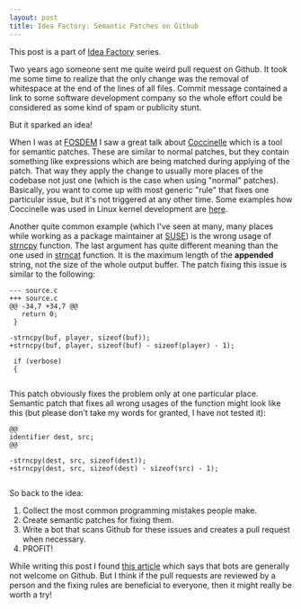 ```yaml
---
layout: post
title: Idea Factory: Semantic Patches on Github
---
```


This post is a part of [Idea Factory](/2013/02/idea-factory/) series.

Two years ago someone sent me quite weird pull request on Github. It took me some time
to realize that the only change was the removal of whitespace at the end of the lines
of all files. Commit message contained a link to some software development company so
the whole effort could be considered as some kind of spam or publicity stunt.

But it sparked an idea!

When I was at [FOSDEM](http://fosdem.org/) I saw a great talk about
[Coccinelle](http://coccinelle.lip6.fr/) which is a tool for semantic patches. These are
similar to normal patches, but they contain something like expressions which are being matched
during applying of the patch. That way they apply the change to usually more places of the
codebase not just one (which is the case when using "normal" patches).
Basically, you want to come up with most generic "rule" that fixes one particular issue,
but it's not triggered at any other time. Some examples how Coccinelle was used in Linux
kernel development are [here](http://coccinelle.lip6.fr/impact_linux.php).

Another quite common example (which I've seen at many, many places while working as a package
maintainer at [SUSE](http://www.suse.com/)) is the wrong usage of [strncpy](http://www.kernel.org/doc/man-pages/online/pages/man3/strncpy.3.html) function.
The last argument has quite different meaning than the one used in [strncat](http://www.kernel.org/doc/man-pages/online/pages/man3/strncat.3.html) function.
It is the maximum length of the **appended** string, not the size of the whole output buffer.
The patch fixing this issue is similar to the following:

```
--- source.c
+++ source.c
@@ -34,7 +34,7 @@
   return 0;
 }
 
-strncpy(buf, player, sizeof(buf));
+strncpy(buf, player, sizeof(buf) - sizeof(player) - 1);
 
 if (verbose)
 {
 
```

This patch obviously fixes the problem only at one particular place.
Semantic patch that fixes all wrong usages of the function might look like this (but please don't take my words for granted,
I have not tested it):

```
@@
identifier dest, src;
@@
 
-strncpy(dest, src, sizeof(dest));
+strncpy(dest, src, sizeof(dest) - sizeof(src) - 1);
 
```

So back to the idea:

1. Collect the most common programming mistakes people make.
2. Create semantic patches for fixing them.
3. Write a bot that scans Github for these issues and creates a pull request when necessary.
4. PROFIT!

While writing this post I found [this article](http://www.wired.com/wiredenterprise/2012/12/github-bots/)
which says that bots are generally not welcome on Github. But I think if the pull requests are reviewed
by a person and the fixing rules are beneficial to everyone, then it might really be worth a try!
